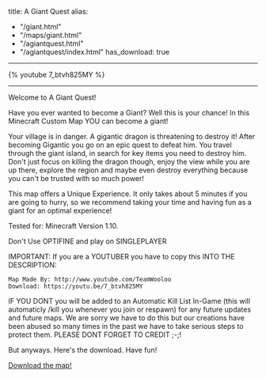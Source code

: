 title: A Giant Quest
alias:
  - "/giant.html"
  - "/maps/giant.html"
  - "/agiantquest.html"
  - "/agiantquest/index.html"
has_download: true
---

{% youtube 7_btvh825MY %}

----

Welcome to A Giant Quest!

Have you ever wanted to become a Giant? Well this is your chance! In this Minecraft Custom Map YOU can become a giant!

Your village is in danger. A gigantic dragon is threatening to destroy it! After becoming Gigantic you go on an epic quest to defeat him. You travel through the giant island, in search for key items you need to destroy him. Don't just focus on killing the dragon though, enjoy the view while you are up there, explore the region and maybe even destroy everything because you can't be trusted with so much power!

This map offers a Unique Experience. It only takes about 5 minutes if you are going to hurry, so we recommend taking your time and having fun as a giant for an optimal experience!

Tested for: Minecraft Version 1.10.

Don't Use OPTIFINE and play on SINGLEPLAYER

IMPORTANT: If you are a YOUTUBER you have to copy this INTO THE DESCRIPTION:

    Map Made By: http://www.youtube.com/TeamWooloo
    Download: https://youtu.be/7_btvh825MY

IF YOU DONT you will be added to an Automatic Kill List In-Game (this will automaticly /kill you whenever you join or respawn) for any future updates and future maps. We are sorry we have to do this but our creations have been abused so many times in the past we have to take serious steps to protect them. PLEASE DONT FORGET TO CREDIT ;-;!

But anyways. Here's the download. Have fun!

<a class="download-link"
   href="https://www.mediafire.com/?n7t4ee7ecw837hc">
   Download the map!
</a>


